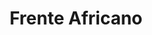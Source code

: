 ﻿---
title: "Frente Africano"
permalink: periodes_965.html
layout: periode
dataInici: 1914-08-03
dataFi: 1918-11-23
sidebar: periodes
pares:
  - 310:
    title: "Primera Guerra Mundial"
    dataInici: "(1914-07-28)"
    dataFi: "(1918-11-11)"

fills:
  - 966:
    title: "Campaña de Togolandia"
    dataInici: "(1914-08-09)"
    dataFi: "(1914-08-26)"

  - 970:
    title: "Batalla de Jassin"
    dataInici: "(1915-01-18)"
    dataFi: "(1915-01-19)"

jocsPrincipals:
  - title: "Sideshow: The Campaign for German East Africa 1914-1918"
    bggId: 3054
    dataInici: 
    dataFi: 

jocsEscenaris:
jocsEpoca:
jocsEpocaEscenaris:
---
